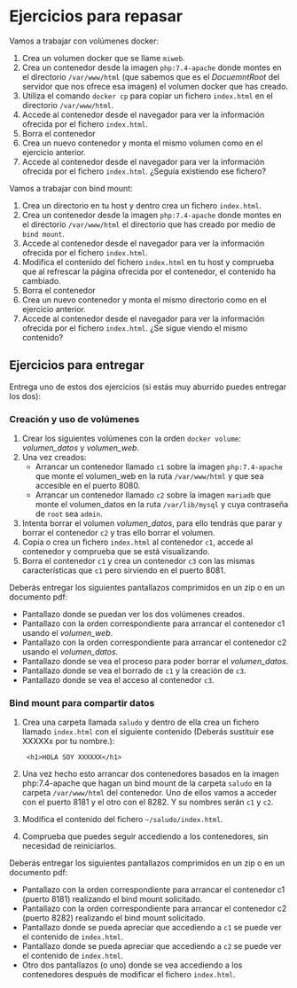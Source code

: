 # Ejercicios para repasar

Vamos a trabajar con volúmenes docker:

1.  Crea un volumen docker que se llame `miweb`.
2.  Crea un contenedor desde la imagen `php:7.4-apache` donde montes en el directorio `/var/www/html` (que sabemos que es el _DocuemntRoot_ del servidor que nos ofrece esa imagen) el volumen docker que has creado.
3.  Utiliza el comando `docker cp` para copiar un fichero `index.html` en el directorio `/var/www/html`.
4.  Accede al contenedor desde el navegador para ver la información ofrecida por el fichero `index.html`.
5.  Borra el contenedor
6.  Crea un nuevo contenedor y monta el mismo volumen como en el ejercicio anterior.
7.  Accede al contenedor desde el navegador para ver la información ofrecida por el fichero `index.html`. ¿Seguía existiendo ese fichero?

Vamos a trabajar con bind mount:

1.  Crea un directorio en tu host y dentro crea un fichero `index.html`.
2.  Crea un contenedor desde la imagen `php:7.4-apache` donde montes en el directorio `/var/www/html` el directorio que has creado por medio de `bind mount`.
3.  Accede al contenedor desde el navegador para ver la información ofrecida por el fichero `index.html`.
4.  Modifica el contenido del fichero `index.html` en tu host y comprueba que al refrescar la página ofrecida por el contenedor, el contenido ha cambiado.
5.  Borra el contenedor
6.  Crea un nuevo contenedor y monta el mismo directorio como en el ejercicio anterior.
7.  Accede al contenedor desde el navegador para ver la información ofrecida por el fichero `index.html`. ¿Se sigue viendo el mismo contenido?

## Ejercicios para entregar

Entrega uno de estos dos ejercicios (si estás muy aburrido puedes entregar los dos):

### Creación y uso de volúmenes

1. Crear los siguientes volúmenes con la orden `docker volume`: _volumen_datos_ y _volumen_web_.
2. Una vez creados:
    - Arrancar un contenedor llamado `c1` sobre la imagen `php:7.4-apache` que monte el volumen_web en la ruta `/var/www/html` y que sea accesible en el puerto 8080.
    - Arrancar un contenedor llamado `c2` sobre la imagen `mariadb` que monte el volumen_datos en la ruta `/var/lib/mysql` y cuya contraseña de `root` sea `admin`.
3. Intenta borrar el volumen _volumen_datos_, para ello tendrás que parar y borrar el contenedor `c2` y tras ello borrar el volumen.
4. Copia o crea un fichero `index.html` al contenedor `c1`, accede al contenedor y comprueba que se está visualizando.
5. Borra el contenedor `c1` y crea un contenedor `c3` con las mismas características que `c1` pero sirviendo en el puerto 8081.

Deberás entregar los siguientes pantallazos comprimidos en un zip o en un documento pdf:

- Pantallazo donde se puedan ver los dos volúmenes creados.
- Pantallazo con la orden correspondiente para arrancar el contenedor c1 usando el _volumen_web_.
- Pantallazo con la orden correspondiente para arrancar el contenedor c2 usando el _volumen_datos_.
- Pantallazo donde se vea el proceso para poder borrar el _volumen_datos_.
- Pantallazo donde se vea el borrado de `c1` y la creación de `c3`.
- Pantallazo donde se vea el acceso al contenedor `c3`.

### Bind mount para compartir datos

1.  Crea una carpeta llamada `saludo` y dentro de ella crea un fichero llamado `index.html` con el siguiente contenido (Deberás sustituir ese XXXXXx por tu nombre.):
    
    ```
     <h1>HOLA SOY XXXXXX</h1>
    ```
    
2.  Una vez hecho esto arrancar dos contenedores basados en la imagen php:7.4-apache que hagan un bind mount de la carpeta `saludo` en la carpeta `/var/www/html` del contenedor. Uno de ellos vamos a acceder con el puerto 8181 y el otro con el 8282. Y su nombres serán `c1` y `c2`.
3.  Modifica el contenido del fichero `~/saludo/index.html`.
4.  Comprueba que puedes seguir accediendo a los contenedores, sin necesidad de reiniciarlos.

Deberás entregar los siguientes pantallazos comprimidos en un zip o en un documento pdf:

-   Pantallazo con la orden correspondiente para arrancar el contenedor c1 (puerto 8181) realizando el bind mount solicitado.
-   Pantallazo con la orden correspondiente para arrancar el contenedor c2 (puerto 8282) realizando el bind mount solicitado.
-   Pantallazo donde se pueda apreciar que accediendo a `c1` se puede ver el contenido de `index.html`.
-   Pantallazo donde se pueda apreciar que accediendo a `c2` se puede ver el contenido de `index.html`.
-   Otro dos pantallazos (o uno) donde se vea accediendo a los contenedores después de modificar el fichero `index.html`.